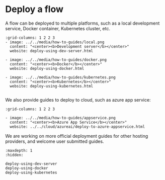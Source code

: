 # Deploy a flow
A flow can be deployed to multiple platforms, such as a local development service, Docker container, Kubernetes cluster, etc.

```{gallery-grid}
:grid-columns: 1 2 2 3
- image: ../../media/how-to-guides/local.png
  content: "<center><b>Development server</b></center>"
  website: deploy-using-dev-server.html

- image: ../../media/how-to-guides/docker.png
  content: "<center><b>Docker</b></center>"
  website: deploy-using-docker.html
  
- image: ../../media/how-to-guides/kubernetes.png
  content: "<center><b>Kubernetes</b></center>"
  website: deploy-using-kubernetes.html
 
```

We also provide guides to deploy to cloud, such as azure app service:

```{gallery-grid}
:grid-columns: 1 2 2 3

- image: ../../media/how-to-guides/appservice.png
  content: "<center><b>Azure App Service</b></center>"
  website: ../../cloud/azureai/deploy-to-azure-appservice.html

```

We are working on more official deployment guides for other hosting providers, and welcome user submitted guides.

```{toctree}
:maxdepth: 1
:hidden:

deploy-using-dev-server
deploy-using-docker
deploy-using-kubernetes
```